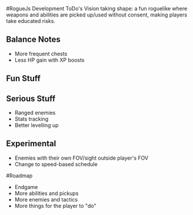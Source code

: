 #RogueJs Development ToDo's
Vision taking shape: a fun roguelike where weapons and abilities are picked up/used without consent,
making players take educated risks.

## Balance Notes
* More frequent chests
* Less HP gain with XP boosts

## Fun Stuff

## Serious Stuff
* Ranged enemies
* Stats tracking
* Better levelling up

## Experimental
* Enemies with their own FOV/sight outside player's FOV
* Change to speed-based schedule

#Roadmap
* Endgame
* More abilities and pickups
* More enemies and tactics
* More things for the player to "do"